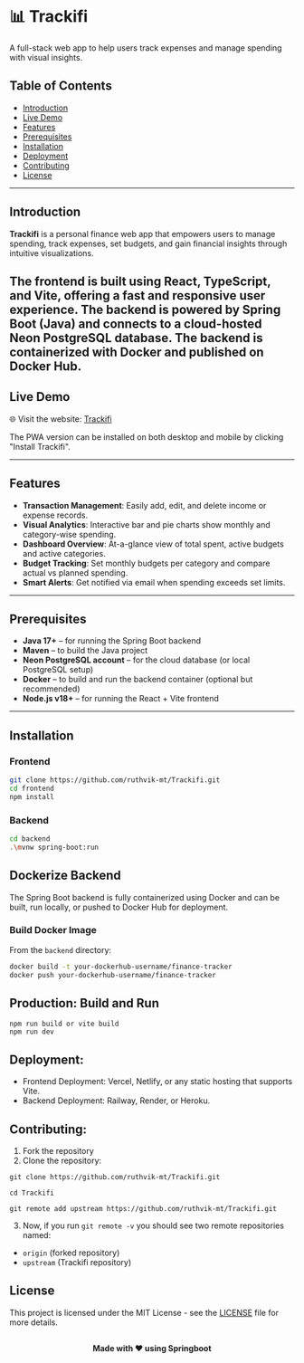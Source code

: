 # 📊 Trackifi 

A full-stack web app to help users track expenses and manage spending with visual insights.

## Table of Contents

- [Introduction](#introduction)
- [Live Demo](#live-demo)
- [Features](#features)
- [Prerequisites](#prerequisites)
- [Installation](#installation)
- [Deployment](#deployment)
- [Contributing](#contributing)
- [License](#license)

---

## Introduction

**Trackifi** is a personal finance web app that empowers users to manage spending, track expenses, set budgets, and gain financial insights through intuitive visualizations.

The **frontend** is built using **React**, **TypeScript**, and **Vite**, offering a fast and responsive user experience. The **backend** is powered by **Spring Boot (Java)** and connects to a cloud-hosted **Neon PostgreSQL** database. The backend is **containerized with Docker** and published on **Docker Hub**.
---

## Live Demo

🌐 Visit the website: [Trackifi](https://trackifii.vercel.app)  

The PWA version can be installed on both desktop and mobile by clicking "Install Trackifi".

---

## Features

- **Transaction Management**: Easily add, edit, and delete income or expense records.
- **Visual Analytics**: Interactive bar and pie charts show monthly and category-wise spending.
- **Dashboard Overview**: At-a-glance view of total spent, active budgets and active categories.
- **Budget Tracking**: Set monthly budgets per category and compare actual vs planned spending.
- **Smart Alerts**: Get notified via email when spending exceeds set limits.
---

## Prerequisites

- **Java 17+** – for running the Spring Boot backend
- **Maven** – to build the Java project
- **Neon PostgreSQL account** – for the cloud database (or local PostgreSQL setup)
- **Docker** – to build and run the backend container (optional but recommended)
- **Node.js v18+** – for running the React + Vite frontend
---

## Installation

### Frontend 

```bash
git clone https://github.com/ruthvik-mt/Trackifi.git
cd frontend
npm install
```
### Backend

```bash
cd backend
.\mvnw spring-boot:run
```
## Dockerize Backend

The Spring Boot backend is fully containerized using Docker and can be built, run locally, or pushed to Docker Hub for deployment.

### Build Docker Image
From the `backend` directory:
```bash
docker build -t your-dockerhub-username/finance-tracker 
docker push your-dockerhub-username/finance-tracker
```
## Production: Build and Run
```
npm run build or vite build
npm run dev
```
## Deployment:

- Frontend Deployment: Vercel, Netlify, or any static hosting that supports Vite.
- Backend Deployment: Railway, Render, or Heroku.

## Contributing:

1. Fork the repository
2. Clone the repository:
   
```
git clone https://github.com/ruthvik-mt/Trackifi.git
````
```
cd Trackifi
```
```
git remote add upstream https://github.com/ruthvik-mt/Trackifi.git
```
3. Now, if you run ```git remote -v``` you should see two remote repositories named:
- `origin` (forked repository)
- `upstream` (Trackifi repository)

## License

This project is licensed under the MIT License - see the [LICENSE](https://docs.github.com/en/repositories/managing-your-repositorys-settings-and-features/customizing-your-repository/licensing-a-repository) file for more details.

##

<div align="center">
  <strong>Made with ❤️ using Springboot</strong>
</div>

